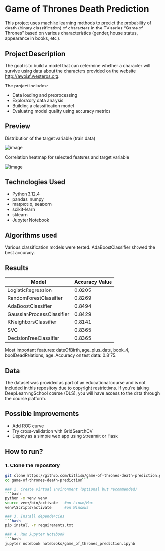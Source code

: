# Game of Thrones Death Prediction

This project uses machine learning methods to predict the probability of death (binary classification) of characters in the TV series “Game of Thrones” based on various characteristics (gender, house status, appearance in books, etc.).

## Project Description

The goal is to build a model that can determine whether a character will survive using data about the characters provided on the website http://awoiaf.westeros.org.

The project includes:
- Data loading and preprocessing
- Exploratory data analysis
- Building a classification model
- Evaluating model quality using accuracy metrics

## Preview

Distribution of the target variable (train data)

![image](https://github.com/user-attachments/assets/465bd4b3-2fe4-4c70-84c9-3ea0668ed936)

Correlation heatmap for selected features and target variable

![image](https://github.com/user-attachments/assets/b9f23ce0-9b88-422e-a810-ff3aa5340da8)


## Technologies Used

- Python 3.12.4
- pandas, numpy
- matplotlib, seaborn
- scikit-learn
- sklearn
- Jupyter Notebook

## Algorithms used

Various classification models were tested. AdaBoostClassifier showed the best accuracy.

## Results 
| Model    | Accuracy Value |
| -------- | -----          |
| LogisticRegression | 0.8205 |
| RandomForestClassifier | 0.8269 |
| AdaBoostClassifier  | 0.8494 |
| GaussianProcessClassifier  | 0.8429 |
| KNeighborsClassifier  | 0.8141 |
| SVC  | 0.8365 |
| DecisionTreeClassifier  | 0.8365 |

Most important features: dateOfBirth, age_plus_date, book_4, boolDeadRelations, age.
Accuracy on test data: 0.8175.

## Data
The dataset was provided as part of an educational course and is not included in this repository due to copyright restrictions.
If you're taking DeepLearningSchool course (DLS), you will have access to the data through the course platform.


## Possible Improvements
- Add ROC curve 
- Try cross-validation with GridSearchCV
- Deploy as a simple web app using Streamlit or Flask

## How to run?


### 1. Clone the repository
```bash
git clone https://github.com/kitlisn/game-of-thrones-death-prediction.git
cd game-of-thrones-death-prediction```

### 2. Create virtual environment (optional but recommended)
```bash
python -m venv venv
source venv/bin/activate   #on Linux/Mac
venv\Scripts\activate      #on Windows

### 3. Install dependencies
```bash
pip install -r requirements.txt

### 4. Run Jupyter Notebook
```bash
jupyter notebook notebooks/game_of_thrones_prediction.ipynb







